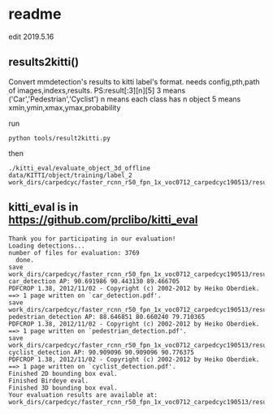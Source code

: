 # readme
edit 2019.5.16
## results2kitti()
Convert mmdetection's results to kitti label's format.
needs config,pth,path of images,indexs,results.
PS:result[:3][n][5]
3 means ('Car','Pedestrian','Cyclist')
n means each class has n object
5 means xmin,ymin,xmax,ymax,probability

run

    python tools/result2kitti.py
then

    ./kitti_eval/evaluate_object_3d_offline data/KITTI/object/training/label_2 work_dirs/carpedcyc/faster_rcnn_r50_fpn_1x_voc0712_carpedcyc190513/results

kitti_eval is in https://github.com/prclibo/kitti_eval
------

    Thank you for participating in our evaluation!
    Loading detections...
    number of files for evaluation: 3769
      done.
    save work_dirs/carpedcyc/faster_rcnn_r50_fpn_1x_voc0712_carpedcyc190513/results/plot/car_detection.txt
    car_detection AP: 90.691986 90.443130 89.466705
    PDFCROP 1.38, 2012/11/02 - Copyright (c) 2002-2012 by Heiko Oberdiek.
    ==> 1 page written on `car_detection.pdf'.
    save work_dirs/carpedcyc/faster_rcnn_r50_fpn_1x_voc0712_carpedcyc190513/results/plot/pedestrian_detection.txt
    pedestrian_detection AP: 88.646851 80.660240 79.710365
    PDFCROP 1.38, 2012/11/02 - Copyright (c) 2002-2012 by Heiko Oberdiek.
    ==> 1 page written on `pedestrian_detection.pdf'.
    save work_dirs/carpedcyc/faster_rcnn_r50_fpn_1x_voc0712_carpedcyc190513/results/plot/cyclist_detection.txt
    cyclist_detection AP: 90.909096 90.909096 90.776375
    PDFCROP 1.38, 2012/11/02 - Copyright (c) 2002-2012 by Heiko Oberdiek.
    ==> 1 page written on `cyclist_detection.pdf'.
    Finished 2D bounding box eval.
    Finished Birdeye eval.
    Finished 3D bounding box eval.
    Your evaluation results are available at:
    work_dirs/carpedcyc/faster_rcnn_r50_fpn_1x_voc0712_carpedcyc190513/results

